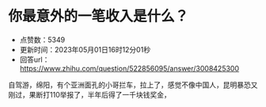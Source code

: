 # 你最意外的一笔收入是什么？
- 点赞数：5349
- 更新时间：2023年05月01日16时12分01秒
- 回答url：https://www.zhihu.com/question/522856095/answer/3008425300
<body>
 <p data-pid="csW1gynm">自驾游，绵阳，有个亚洲面孔的小哥拦车，拉上了，感觉不像中国人，昆明暴恐又刚过，果断打110举报了，半年后得了一千块钱奖金，</p>
</body>